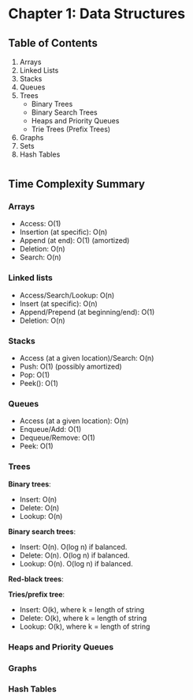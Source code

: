 # Chapter 1: Data Structures
## Table of Contents
1. Arrays
2. Linked Lists
3. Stacks
4. Queues
5. Trees
    - Binary Trees
    - Binary Search Trees
    - Heaps and Priority Queues
    - Trie Trees (Prefix Trees)
6. Graphs
7. Sets
8. Hash Tables
#
## Time Complexity Summary
### Arrays
- Access: O(1)
- Insertion (at specific): O(n)
- Append (at end): O(1) (amortized)
- Deletion: O(n)
- Search: O(n)

### Linked lists
- Access/Search/Lookup: O(n)
- Insert (at specific): O(n)
- Append/Prepend (at beginning/end): O(1)
- Deletion: O(n)

### Stacks
- Access (at a given location)/Search: O(n)
- Push: O(1) (possibly amortized)
- Pop: O(1)
- Peek(): O(1)

### Queues
- Access (at a given location): O(n)
- Enqueue/Add: O(1)
- Dequeue/Remove: O(1)
- Peek: O(1)

### Trees
**Binary trees**:
- Insert: O(n)
- Delete: O(n)
- Lookup: O(n)

**Binary search trees**:
- Insert: O(n). O(log n) if balanced.
- Delete: O(n). O(log n) if balanced.
- Lookup: O(n). O(log n) if balanced.

**Red-black trees**:

**Tries/prefix tree**: 
- Insert: O(k), where k = length of string
- Delete: O(k), where k = length of string
- Lookup: O(k), where k = length of string

### Heaps and Priority Queues
### Graphs
### Hash Tables

#